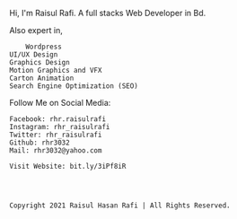 Hi, I'm Raisul Rafi. A full stacks Web Developer in Bd.

Also expert in,

    	Wordpress
	UI/UX Design
	Graphics Design
	Motion Graphics and VFX
	Carton Animation
	Search Engine Optimization (SEO) 





Follow Me on Social Media:

	Facebook: rhr.raisulrafi
	Instagram: rhr_raisulrafi
	Twitter: rhr_raisulrafi
	Github: rhr3032
	Mail: rhr3032@yahoo.com
	
	Visit Website: bit.ly/3iPf8iR




	Copyright 2021 Raisul Hasan Rafi | All Rights Reserved.


